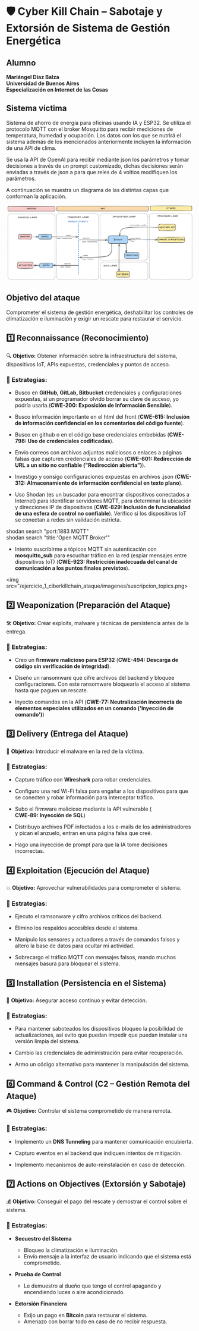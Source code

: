 # 🛡️ Cyber Kill Chain – Sabotaje y Extorsión de Sistema de Gestión Energética

## Alumno

**Mariángel Díaz Balza** <br>
**Universidad de Buenos Aires**<br>
**Especialización en Internet de las Cosas**<br>

## Sistema víctima

Sistema de ahorro de energía para oficinas usando IA y ESP32. Se utiliza el protocolo MQTT con el broker Mosquitto para recibir mediciones de temperatura, humedad y ocupación. Los datos con los que se nutrirá el sistema además de los mencionados anteriormente incluyen la información de una API de clima.

Se usa la API de OpenAI para recibir mediante json los parámetros y tomar decisiones a través de un prompt customizado, dichas decisiones serán enviadas a través de json a para que reles de 4 voltios modifiquen los parámetros.

A continuación se muestra un diagrama de las distintas capas que conforman la aplicación.

<img src="/CIBS/ejercicio_1_ciberkillchain_ataque/imagenes/diagramaTF.png">

## Objetivo del ataque

Comprometer el sistema de gestión energética, deshabilitar los controles de climatización e iluminación y exigir un rescate para restaurar el servicio.

## 1️⃣ Reconnaissance (Reconocimiento)

🔍 **Objetivo:** Obtener información sobre la infraestructura del sistema, dispositivos IoT, APIs expuestas, credenciales y puntos de acceso.

### 🔹 Estrategias:

- Busco en **GitHub, GitLab, Bitbucket** credenciales y configuraciones expuestas, si un programador olvidó borrar su clave de acceso, yo podría usarla.(**CWE-200: Exposición de Información Sensible**).

- Busco información importante en el html del front (**CWE-615: Inclusión de información confidencial en los comentarios del código fuente**).

- Busco en github o en el código base credenciales embebidas (**CWE-798: Uso de credenciales codificadas**).

- Envío correos con archivos adjuntos maliciosos o enlaces a páginas falsas que capturen credenciales de acceso (**CWE-601: Redirección de URL a un sitio no confiable ("Redirección abierta")**).

- Investigo y consigo configuraciones expuestas en archivos .json (**CWE-312: Almacenamiento de información confidencial en texto plano**). 

- Uso Shodan (es un buscador para encontrar dispositivos conectados a Internet) para identificar servidores MQTT, para determinar la ubicación y direcciones IP de dispositivos (**CWE-829: Inclusión de funcionalidad de una esfera de control no confiable**). Verifico si los dispositivos IoT se conectan a redes sin validación estricta.<br>

shodan search "port:1883 MQTT"  <br>
shodan search "title:'Open MQTT Broker'"  <br>

- Intento suscribirme a tópicos MQTT sin autenticación con **mosquitto_sub** para escuchar tráfico en la red (espiar mensajes entre dispositivos IoT) (**CWE-923: Restricción inadecuada del canal de comunicación a los puntos finales previstos**).


<img src="/ejercicio_1_ciberkillchain_ataque/imagenes/suscripcion_topics.png>

## 2️⃣ Weaponization (Preparación del Ataque)

🛠 **Objetivo:** Crear exploits, malware y técnicas de persistencia antes de la entrega.

### 🔹 Estrategias:

- Creo un **firmware malicioso para ESP32** (**CWE-494: Descarga de código sin verificación de integridad**).

- Diseño un ransomware que cifre archivos del backend y bloquee configuraciones. Con este ransomware bloquearía el acceso al sistema hasta que paguen un rescate.

- Inyecto comandos en la API (**CWE-77: Neutralización incorrecta de elementos especiales utilizados en un comando ('Inyección de comando')**)

## **3️⃣ Delivery (Entrega del Ataque)**

📩 **Objetivo:** Introducir el malware en la red de la víctima. 

### 🔹 Estrategias:

- Capturo tráfico con **Wireshark** para robar credenciales.

- Configuro una red Wi-Fi falsa para engañar a los dispositivos para que se conecten y robar información para interceptar tráfico. 

- Subo el firmware malicioso mediante la API vulnerable (		
**CWE-89: Inyección de SQL**)

- Distribuyo archivos PDF infectados a los e-mails de los administradores y pican el anzuelo, entran en una página falsa que creé.

- Hago una inyección de prompt para que la IA tome decisiones incorrectas.


## 4️⃣ Exploitation (Ejecución del Ataque)  

💥 **Objetivo:** Aprovechar vulnerabilidades para comprometer el sistema.  

### 🔹 Estrategias:

- Ejecuto el ramsonware y cifro archivos críticos del backend.

- Elimino los respaldos accesibles desde el sistema.

- Manipulo los sensores y actuadores a través de comandos falsos y altero la base de datos para ocultar mi actividad.  

- Sobrecargo el tráfico MQTT con mensajes falsos, mando muchos mensajes basura para bloquear el sistema.

## 5️⃣ Installation (Persistencia en el Sistema)  

🔗 **Objetivo:** Asegurar acceso continuo y evitar detección.  

### 🔹 Estrategias:

- Para mantener saboteados los dispositivos bloqueo la posibilidad de actualizaciones, así evito que puedan impedir que puedan instalar una versión limpia del sistema.

- Cambio las credenciales de administración para evitar recuperación.

- Armo un código alternativo para mantener la manipulación del sistema.

## 6️⃣ Command & Control (C2 – Gestión Remota del Ataque)  
🎮 **Objetivo:** Controlar el sistema comprometido de manera remota.  

### 🔹 Estrategias:

- Implemento un **DNS Tunneling** para mantener comunicación encubierta.  

- Capturo eventos en el backend que indiquen intentos de mitigación.  

- Implemento mecanismos de auto-reinstalación en caso de detección.  


## 7️⃣ Actions on Objectives (Extorsión y Sabotaje)  
💰 **Objetivo:** Conseguir el pago del rescate y demostrar el control sobre el sistema.  

### 🔹 Estrategias:

- **Secuestro del Sistema**

  - Bloqueo  la climatización e iluminación.  
  - Envío mensaje a la interfaz de usuario indicando que el sistema está comprometido.  

- **Prueba de Control**
  - Le demuestro al dueño que tengo el control apagando y encendiendo luces o aire acondicionado.

- **Extorsión Financiera**
  - Exijo un pago en **Bitcoin** para restaurar el sistema.  
  - Amenazo con borrar todo en caso de no recibir respuesta.  


